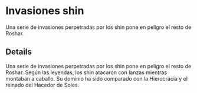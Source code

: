 # Invasiones shin
Una serie de invasiones perpetradas por los shin pone en peligro el resto de Roshar.

## Details
Una serie de invasiones perpetradas por los shin pone en peligro el resto de Roshar. Según las leyendas, los shin atacaron con lanzas mientras montaban a caballo. Su dominio ha sido comparado con la Hierocracia y el reinado del Hacedor de Soles.